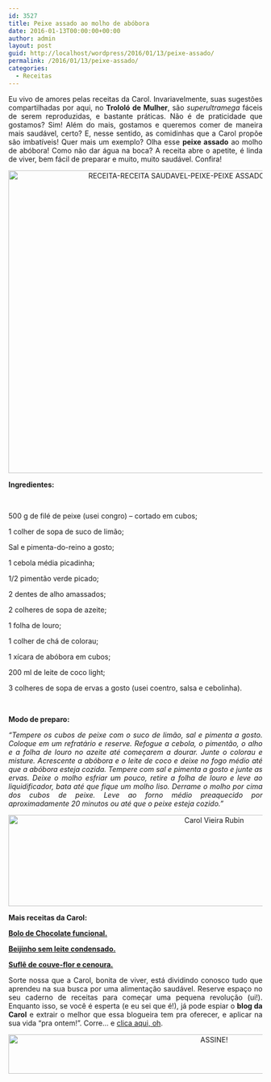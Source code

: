```yaml
---
id: 3527
title: Peixe assado ao molho de abóbora
date: 2016-01-13T00:00:00+00:00
author: admin
layout: post
guid: http://localhost/wordpress/2016/01/13/peixe-assado/
permalink: /2016/01/13/peixe-assado/
categories:
  - Receitas
---
```

<p align="justify">
  Eu vivo de amores pelas receitas da Carol. Invariavelmente, suas sugestões compartilhadas por aqui, no <strong>Trololó de Mulher</strong>, são <em>superultramega</em> fáceis de serem reproduzidas, e bastante práticas. Não é de praticidade que gostamos? Sim! Além do mais, gostamos e queremos comer de maneira mais saudável, certo? E, nesse sentido, as comidinhas que a Carol propõe são imbatíveis! Quer mais um exemplo? Olha esse <strong>peixe assado</strong> ao molho de abóbora! Como não dar água na boca? A receita abre o apetite, é linda de viver, bem fácil de preparar e muito, muito saudável. Confira!
</p>

<p align="center">
  <a href="http://www.trololodemulher.com.br/blog/wp-content/uploads/2016/01/RECEITA-RECEITA-SAUDAVEL-PEIXE-PEIXE-ASSADO-MOLHO-ABOBORA2.jpg"><img class="alignnone size-full wp-image-11790" src="http://www.trololodemulher.com.br/blog/wp-content/uploads/2016/01/RECEITA-RECEITA-SAUDAVEL-PEIXE-PEIXE-ASSADO-MOLHO-ABOBORA2.jpg" alt="RECEITA-RECEITA SAUDAVEL-PEIXE-PEIXE ASSADO-MOLHO ABOBORA[2]" width="800" height="600" /></a>
</p>

**Ingredientes:**

&nbsp;

500 g de filé de peixe (usei congro) &#8211; cortado em cubos;

1 colher de sopa de suco de limão;

Sal e pimenta-do-reino a gosto;

1 cebola média picadinha;

1/2 pimentão verde picado;

2 dentes de alho amassados;

2 colheres de sopa de azeite;

1 folha de louro;

1 colher de chá de colorau;

1 xícara de abóbora em cubos;

200 ml de leite de coco light;

3 colheres de sopa de ervas a gosto (usei coentro, salsa e cebolinha).

&nbsp;

**Modo de preparo:**

<p align="justify">
  <em>“Tempere os cubos de peixe com o suco de limão, sal e pimenta a gosto. Coloque em um refratário e reserve. Refogue a cebola, o pimentão, o alho e a folha de louro no azeite até começarem a dourar. Junte o colorau e misture. Acrescente a abóbora e o leite de coco e deixe no fogo médio até que a abóbora esteja cozida. Tempere com sal e pimenta a gosto e junte as ervas. Deixe o molho esfriar um pouco, retire a folha de louro e leve ao liquidificador, bata até que fique um molho liso. Derrame o molho por cima dos cubos de peixe. Leve ao forno médio preaquecido por aproximadamente 20 minutos ou até que o peixe esteja cozido.”</em>
</p>

<p align="center">
  <a href="http://www.trololodemulher.com.br/blog/wp-content/uploads/2016/01/Carol-Vieira-Rubin.jpg"><img class="alignnone size-full wp-image-11789" src="http://www.trololodemulher.com.br/blog/wp-content/uploads/2016/01/Carol-Vieira-Rubin.jpg" alt="Carol Vieira Rubin" width="800" height="181" /></a>
</p>

<p align="justify">
  <strong>Mais receitas da Carol:</strong>
</p>

<p align="justify">
  <strong><a href="http://www.trololodemulher.com.br/2015/11/25/bolo-de-chocolate/" target="_blank">Bolo de Chocolate funcional.</a></strong>
</p>

<p align="justify">
  <strong><a href="http://www.trololodemulher.com.br/2015/11/11/beijinho-sem-leite-condensado/" target="_blank">Beijinho sem leite condensado.</a></strong>
</p>

<p align="justify">
  <strong><a href="http://www.trololodemulher.com.br/2015/10/28/receita-saudavel-2/" target="_blank">Suflê de couve-flor e cenoura.</a></strong>
</p>

<p align="justify">
  Sorte nossa que a Carol, bonita de viver, está dividindo conosco tudo que aprendeu na sua busca por uma alimentação saudável. Reserve espaço no seu caderno de receitas para começar uma pequena revolução (ui!). Enquanto isso, se você é esperta (e eu sei que é!), já pode espiar o <strong>blog da Carol</strong> e extrair o melhor que essa blogueira tem pra oferecer, e aplicar na sua vida “pra ontem!”. Corre… e <a href="http://mundocarolvieira.blogspot.com.br/" target="_blank">clica aqui, oh</a>.
</p>

<p align="center">
  <a href="http://feedburner.google.com/fb/a/mailverify?uri=blogBichaFemea&loc=en_US" target="_blank"><img class="alignnone size-full wp-image-10439" src="http://www.trololodemulher.com.br/blog/wp-content/uploads/2014/09/ASSINE.png" alt="ASSINE!" width="800" height="78" /></a>
</p>

<p align="justify">
  <strong> </strong>
</p>